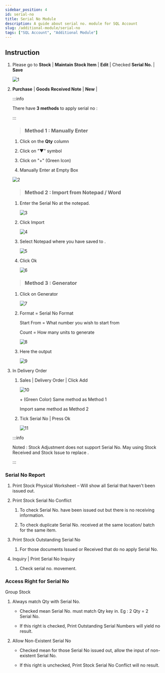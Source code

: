 ```yaml
---
sidebar_position: 4
id: serial-no
title: Serial No Module
description: A guide about serial no. module for SQL Account
slug: /additional-module/serial-no
tags: ["SQL Account", "Additional Module"]
---
```


## Instruction

1. Please go to **Stock** | **Maintain Stock Item** | **Edit** | Checked **Serial No.** | **Save**

   ![1](../../static/img/additional-module/serial-no/1.png)

2. **Purchase** | **Goods Received Note** | **New** |

   :::info

   There have **3 methods** to apply serial no :

   :::

   > ### Method 1 : Manually Enter

   1. Click on the **Qty** column

   2. Click on "▼" symbol

   3. Click on "+" (Green Icon)

   4. Manually Enter at Empty Box

   ![2](../../static/img/additional-module/serial-no/2.png)

   > ### Method 2 : Import from Notepad / Word

   1. Enter the Serial No at the notepad.

      ![3](../../static/img/additional-module/serial-no/3.png)

   2. Click Import

      ![4](../../static/img/additional-module/serial-no/4.png)

   3. Select Notepad where you have saved to .

      ![5](../../static/img/additional-module/serial-no/5.png)

   4. Click Ok

      ![6](../../static/img/additional-module/serial-no/6.png)

   > ### Method 3 : Generator

   1. Click on Generator

      ![7](../../static/img/additional-module/serial-no/7.png)

   2. Format = Serial No Format

      Start From = What number you wish to start from

      Count = How many units to generate

      ![8](../../static/img/additional-module/serial-no/8.png)

   3. Here the output

      ![9](../../static/img/additional-module/serial-no/9.png)

3. In Delivery Order

   1. Sales | Delivery Order | Click Add

      ![10](../../static/img/additional-module/serial-no/10.png)

      \+ (Green Color) Same method as Method 1

      Import same method as Method 2

   2. Tick Serial No | Press Ok

      ![11](../../static/img/additional-module/serial-no/11.png)

   :::info

   Noted : Stock Adjustment does not support Serial No. May using Stock Received and Stock Issue to replace .

   :::

### Serial No Report

1. Print Stock Physical Worksheet – Will show all Serial that haven't been issued out.

2. Print Stock Serial No Conflict

   1. To check Serial No. have been issued out but there is no receiving information.

   2. To check duplicate Serial No. received at the same location/ batch for the same item.

3. Print Stock Outstanding Serial No

   1. For those documents Issued or Received that do no apply Serial No.

4. Inquiry | Print Serial No Inquiry

   1. Check serial no. movement.

### Access Right for Serial No

Group Stock

1. Always match Qty with Serial No.

   * Checked mean Serial No. must match Qty key in. Eg : 2 Qty = 2 Serial No.

   * If this right is checked, Print Outstanding Serial Numbers will yield no result.

2. Allow Non-Existent Serial No

   * Checked mean for those Serial No issued out, allow the input of non-existent Serial No.

   * If this right is unchecked, Print Stock Serial No Conflict will no result.
